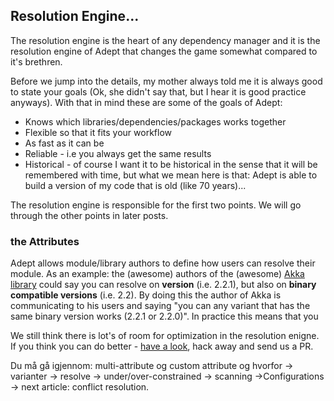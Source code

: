 ## Resolution Engine...
The resolution engine is the heart of any dependency manager and it is the resolution engine of Adept that changes the game somewhat compared to it's brethren.

Before we jump into the details, my mother always told me it is always good to state your goals (Ok, she didn't say that, but I hear it is good practice anyways). 
With that in mind these are some of the goals of Adept:

  - Knows which libraries/dependencies/packages works together
  - Flexible so that it fits your workflow
  - As fast as it can be
  - Reliable - i.e you always get the same results
  - Historical - of course I want it to be historical in the sense that it will be remembered with time, but what we mean here is that: Adept is able to build a version of my code that is old (like 70 years)...

The resolution engine is responsible for the first two points. We will go through the other points in later posts.

### the Attributes
Adept allows module/library authors to define how users can resolve their module.
As an example: the (awesome) authors of the (awesome) <a href="http://akka.io/">Akka library</a> could say you can resolve on **version** (i.e. 2.2.1), but also on **binary compatible versions** (i.e. 2.2).
By doing this the author of Akka is communicating to his users and saying "you can any variant that has the same binary version works (2.2.1 or 2.2.0)".
In practice this means that you 





We still think there is lot's of room for optimization in the resolution enigne. If you think you can do better - <a href="https://github.com/adept-dm/adept/blob/master/src/main/scala/adept/resolution/Resolver.scala">have a look</a>, hack away and send us a PR.

Du må gå igjennom: multi-attribute og custom attribute og hvorfor -> varianter -> resolve -> under/over-constrained -> scanning ->Configurations -> next article: conflict resolution.
